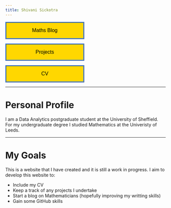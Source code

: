 ```yaml
---
title: Shivani Sickotra
---
```

<form action="https://sickotra.github.io/maths">
    <input type="submit" style = "
  border: ridge #4780D5; /* Blue */
  color: black;
  background-color: #FFD700; /* Yellow */                                
  padding: 15px 25px;                               
  text-align: center;
  text-decoration: none;
  display: inline-block;
  width: calc(50% - 4px);
  font-size: 16px;
  margin: 0 auto;
  cursor: pointer;" value="Maths Blog" />
</form>

<form action="https://sickotra.github.io/projects">
    <input type="submit" style = "
  border: ridge #4780D5; /* Blue */
  color: black;
  background-color: #FFD700; /* Yellow */                                
  padding: 15px 25px;                               
  text-align: center;
  text-decoration: none;
  display: inline-block;
  width: calc(50% - 4px);
  font-size: 16px;
  margin: 0 auto;
  cursor: pointer;" value="Projects" />
</form>

<form action="https://sickotra.github.io/cv">
    <input type="submit" style = "
  border: ridge #4780D5; /* Blue */
  color: black;
  background-color: #FFD700; /* Yellow */                                
  padding: 15px 25px;                               
  text-align: center;
  text-decoration: none;
  display: inline-block;
  width: calc(50% - 4px);
  font-size: 16px;
  margin: 0 auto;
  cursor: pointer;" value="CV" />
</form>

-----------------------------------------------------------------

# Personal Profile 
I am a Data Analytics postgraduate student at the University of Sheffield. For my undergraduate degree I studied Mathematics at the Univeristy of Leeds.

-----------------------------------------------------------------

# My Goals 
This is a website that I have created and it is still a work in progress.
I aim to develop this website to:

* Include my CV
* Keep a track of any projects I undertake
* Start a blog on Mathematicians (hopefully improving my writting skills)
* Gain some GitHub skills



